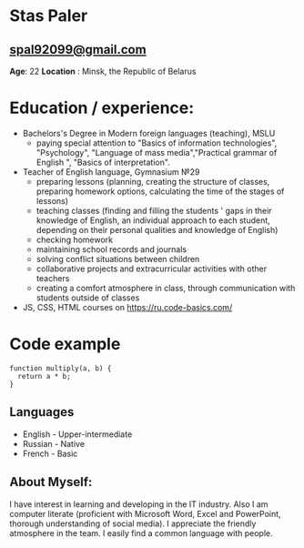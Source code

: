 # Stas Paler
## spal92099@gmail.com
**Age**: 22
**Location** : Minsk, the Republic of Belarus
# Education / experience:
* Bachelors's Degree in Modern foreign languages (teaching), MSLU
  * paying special attention to  "Basics of information technologies", "Psychology", "Language of mass media","Practical grammar of English ", "Basics of interpretation".
* Teacher of English language, Gymnasium №29
  * preparing lessons (planning, creating the structure of classes, preparing homework options, calculating the time of the stages of lessons)
  * teaching classes (finding and filling the students ' gaps in their knowledge of English, an individual approach to each student, depending on their personal qualities and knowledge of  English)
  * checking homework
  * maintaining school records and journals
  * solving conflict situations between children
  * collaborative projects and extracurricular activities with other teachers
  * creating a comfort atmosphere in class, through communication with students outside of classes
* JS, CSS, HTML courses on https://ru.code-basics.com/
# Code example
``` 
function multiply(a, b) {
  return a * b;
}
```
## Languages
* English - Upper-intermediate
* Russian - Native
* French - Basic
## About Myself:
I have interest in learning and developing in the IT industry. Also I am computer literate (proficient with Microsoft Word, Excel and PowerPoint, thorough understanding of social media). I appreciate the friendly atmosphere in the team. I easily find a common language with people.